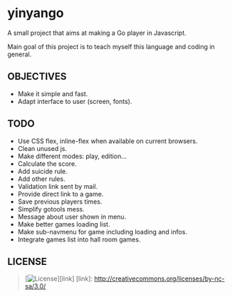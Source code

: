 # yinyango

A small project that aims at making a Go player in Javascript.

Main goal of this project is to teach myself this language and coding in
general.

## OBJECTIVES

- Make it simple and fast.
- Adapt interface to user (screen, fonts).

## TODO

- Use CSS flex, inline-flex when available on current browsers.
- Clean unused js.
- Make different modes: play, edition...
- Calculate the score.
- Add suicide rule.
- Add other rules.
- Validation link sent by mail.
- Provide direct link to a game.
- Save previous players times.
- Simplify gotools mess.
- Message about user shown in menu.
- Make better games loading list.
- Make sub-navmenu for game including loading and infos.
- Integrate games list into hall room games.

## LICENSE

>[![License](http://i.creativecommons.org/l/by-nc-sa/3.0/88x31.png)][link]
[link]: http://creativecommons.org/licenses/by-nc-sa/3.0/
